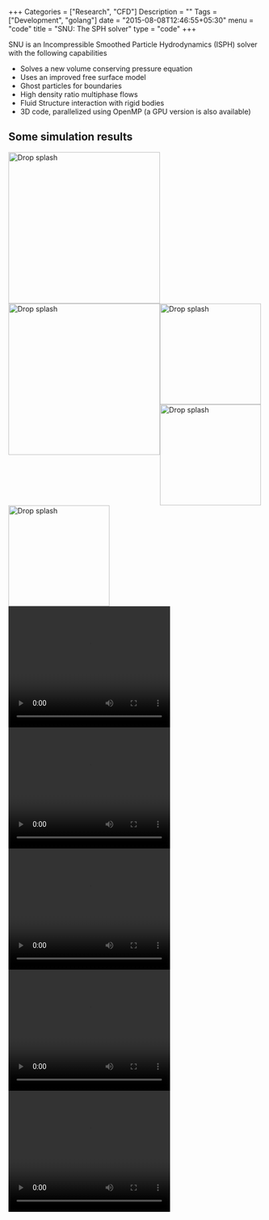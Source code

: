 +++
Categories = ["Research", "CFD"]
Description = ""
Tags = ["Development", "golang"]
date = "2015-08-08T12:46:55+05:30"
menu = "code"
title = "SNU: The SPH solver"
type = "code"
+++

SNU is an Incompressible Smoothed Particle Hydrodynamics (ISPH) solver with the following capabilities

* Solves a new volume conserving pressure equation
* Uses an improved free surface model 
* Ghost particles for boundaries
* High density ratio multiphase flows
* Fluid Structure interaction with rigid bodies
* 3D code, parallelized using OpenMP (a GPU version is also available)

## Some simulation results
<div>
<img src="/media/mo_0.png" alt="Drop splash"  width="300" style="float:left"><img src="/media/mo_3.png" alt="Drop splash"  width="300" style="float:left">
</div>
</br>
</br>
</br>
</br>
</br>
</br>
</br>
</br>
<img src="/media/we_0.jpg" alt="Drop splash"  width="200" style="float:left">
<img src="/media/we_760.jpg" alt="Drop splash"  width="200" style="float:left">
<img src="/media/we_1380.jpg" alt="Drop splash"  width="200" style="float:left"> </br>

<video width="320" height="240" controls autoplay>
  <source src="/media/movie_ar0-5.mp4" type="video/mp4">
  <source src="movie.ogg" type="video/ogg">
  Your browser does not support the video tag.
</video> 
<video width="320" height="240" controls autoplay>
  <source src="/media/movie_spin_200.mp4" type="video/mp4">
  Your browser does not support the video tag.
</video> 
<video width="320" height="240" controls autoplay>
     <source src="/media/movie_cube.mp4" type="video/mp4">
       Your browser does not support the video tag.
</video> 
<video width="320" height="240" controls autoplay>
     <source src="/media/movie_coal_p_int.mp4" type="video/mp4">
       Your browser does not support the video tag.
</video> 
<video width="320" height="240" controls autoplay>
     <source src="/media/movie_st_2d.mp4" type="video/mp4">
       Your browser does not support the video tag.
</video> 
